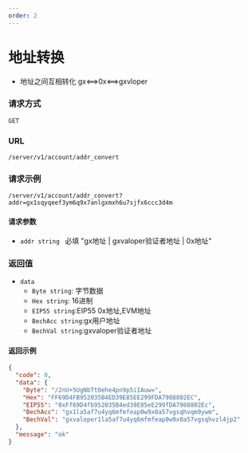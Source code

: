 ```yaml
---
order: 2
---
```


# 地址转换
 
- 地址之间互相转化 gx<==>0x<==>gxvloper

### 请求方式
`GET`

### URL
`/server/v1/account/addr_convert`

### 请求示例

```
/server/v1/account/addr_convert?addr=gx1sqyqeef3ym6q9x7anlgxmxh6u7sjfx6ccc3d4m
```


#### 请求参数
-  `addr string ` 必填 "gx地址 | gxvaloper验证者地址 | 0x地址"
### 返回值
- `data`
  - `Byte string`: 字节数据
  - `Hex string`: 16进制
  - `EIP55 string`:EIP55 0x地址,EVM地址
  - `BechAcc string`:gx用户地址
  - `BechVal string`:gxvaloper验证者地址

#### 返回示例
```json
{
  "code": 0,
  "data": {
    "Byte": "/2nU+5UgNbTtOehe4pn9p5iIAuw=",
    "Hex": "FF69D4FB952035B4ED39E85EE299FDA7988802EC",
    "EIP55": "0xFf69D4fb952035B4ed39E85eE299fDA7988802Ec",
    "BechAcc": "gx1la5af7u4yq6mfmfeap0w9x0a57vgsqhvqm9ywm",
    "BechVal": "gxvaloper1la5af7u4yq6mfmfeap0w9x0a57vgsqhvzl4jp2"
  },
  "message": "ok"
}
```